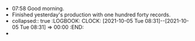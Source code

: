 - 07:58 Good morning.
- Finished yesterday's production with one hundred forty records.
-
  collapsed:: true
  :LOGBOOK:
  CLOCK: [2021-10-05 Tue 08:31]--[2021-10-05 Tue 08:31] =>  00:00
  :END:
-